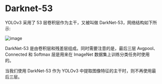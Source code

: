 # Darknet-53
YOLOv3 采用了 53 层卷积层作为主干，又被叫做 DarkNet-53，网络结构如下所示:

![image](https://github.com/user-attachments/assets/e973cfd6-8323-4c53-b685-2d6a6da86846)

DarkNet-53 是由卷积层和残差层组成。同时需要注意的是，最后三层 Avgpool、Connected 和 Softmax 层是用来在 ImageNet 数据集上训练分类任务时使用的。

当我们使用 DarkNet-53 作为 YOLOv3 中提取图像特征的主干时，则不再使用最后三层。

